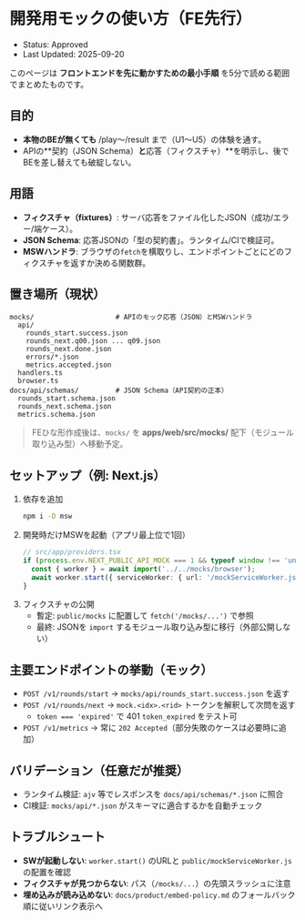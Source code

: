 # 開発用モックの使い方（FE先行）
- Status: Approved
- Last Updated: 2025-09-20

このページは **フロントエンドを先に動かすための最小手順** を5分で読める範囲でまとめたものです。

## 目的
- **本物のBEが無くても** /play〜/result まで（U1〜U5）の体験を通す。
- APIの**契約（JSON Schema）**と**応答（フィクスチャ）**を明示し、後でBEを差し替えても破綻しない。

## 用語
- **フィクスチャ（fixtures）**: サーバ応答をファイル化したJSON（成功/エラー/端ケース）。
- **JSON Schema**: 応答JSONの「型の契約書」。ランタイム/CIで検証可。
- **MSWハンドラ**: ブラウザの`fetch`を横取りし、エンドポイントごとにどのフィクスチャを返すか決める関数群。

## 置き場所（現状）
```
mocks/                    # APIのモック応答（JSON）とMSWハンドラ
  api/
    rounds_start.success.json
    rounds_next.q00.json ... q09.json
    rounds_next.done.json
    errors/*.json
    metrics.accepted.json
  handlers.ts
  browser.ts
docs/api/schemas/         # JSON Schema（API契約の正本）
  rounds_start.schema.json
  rounds_next.schema.json
  metrics.schema.json
```
> FEひな形作成後は、`mocks/` を **apps/web/src/mocks/** 配下（モジュール取り込み型）へ移動予定。

## セットアップ（例: Next.js）
1. 依存を追加
   ```bash
   npm i -D msw
   ```
2. 開発時だけMSWを起動（アプリ最上位で1回）
   ```ts
   // src/app/providers.tsx
   if (process.env.NEXT_PUBLIC_API_MOCK === 1 && typeof window !== 'undefined') {
     const { worker } = await import('../../mocks/browser');
     await worker.start({ serviceWorker: { url: '/mockServiceWorker.js' } });
   }
   ```
3. フィクスチャの公開
   - 暫定: `public/mocks` に配置して `fetch('/mocks/...')` で参照
   - 最終: JSONを `import` するモジュール取り込み型に移行（外部公開しない）

## 主要エンドポイントの挙動（モック）
- `POST /v1/rounds/start` → `mocks/api/rounds_start.success.json` を返す
- `POST /v1/rounds/next`  → `mock.<idx>.<rid>` トークンを解釈して次問を返す
  - `token === 'expired'` で 401 `token_expired` をテスト可
- `POST /v1/metrics`      → 常に `202 Accepted`（部分失敗のケースは必要時に追加）

## バリデーション（任意だが推奨）
- ランタイム検証: `ajv` 等でレスポンスを `docs/api/schemas/*.json` に照合
- CI検証: `mocks/api/*.json` がスキーマに適合するかを自動チェック

## トラブルシュート
- **SWが起動しない**: `worker.start()` のURLと `public/mockServiceWorker.js` の配置を確認
- **フィクスチャが見つからない**: パス（`/mocks/...`）の先頭スラッシュに注意
- **埋め込みが読み込めない**: `docs/product/embed-policy.md` のフォールバック順に従いリンク表示へ
